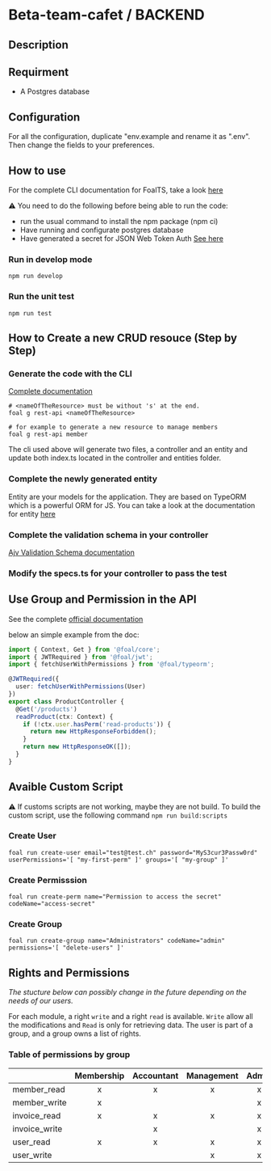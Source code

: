 # Beta-team-cafet / BACKEND
## Description

## Requirment
- A Postgres database

## Configuration
For all the configuration, duplicate "env.example and rename it as ".env". Then change the fields to your preferences.

## How to use
For the complete CLI documentation for FoalTS, take a look [here](https://foalts.gitbook.io/docs/topic-guides/cli-and-development-environment)

⚠ You need to do the following before being able to run the code:
- run the usual command to install the npm package (npm ci) 
- Have running and configurate postgres database 
- Have generated a secret for JSON Web Token Auth [See here](https://foalts.gitbook.io/docs/topic-guides/authentication-and-access-control/jwt#generate-and-provide-a-secret)

### Run in develop mode
```shell
npm run develop
```

### Run the unit test
```shell
npm run test
```

## How to Create a new CRUD resouce (Step by Step)

### Generate the code with the CLI
[Complete documentation](https://foalts.gitbook.io/docs/topic-guides/cli-and-development-environment/code-generation#create-rest-api)

```shell
# <nameOfTheResource> must be without 's' at the end.
foal g rest-api <nameOfTheResource>

# for example to generate a new resource to manage members
foal g rest-api member
```
The cli used above will generate two files, a controller and an entity and update both index.ts located in the controller and entities folder.

### Complete the newly generated entity
Entity are your models for the application. They are based on TypeORM which is a powerful ORM for JS. You can take a look at the documentation for entity [here](https://typeorm.io/#/entities)

### Complete the validation schema in your controller
[Ajv Validation Schema documentation](https://github.com/epoberezkin/ajv/blob/master/KEYWORDS.md)

### Modify the specs.ts for your controller to pass the test

## Use Group and Permission in the API
See the complete [official documentation](https://foalts.gitbook.io/docs/topic-guides/authentication-and-access-control/groups-and-permissions#the-hasperm-method)

below an simple example from the doc:
```typescript
import { Context, Get } from '@foal/core';
import { JWTRequired } from '@foal/jwt';
import { fetchUserWithPermissions } from '@foal/typeorm';

@JWTRequired({
  user: fetchUserWithPermissions(User)
})
export class ProductController {
  @Get('/products')
  readProduct(ctx: Context) {
    if (!ctx.user.hasPerm('read-products')) {
      return new HttpResponseForbidden();
    }
    return new HttpResponseOK([]);
  }
}
```

## Avaible Custom Script
⚠ If customs scripts are not working, maybe they are not build. To build the custom script, use the following command ` npm run build:scripts `

### Create User
```shell
foal run create-user email="test@test.ch" password="MyS3cur3Passw0rd" userPermissions='[ "my-first-perm" ]' groups='[ "my-group" ]'
```

### Create Permisssion
```shell
foal run create-perm name="Permission to access the secret" codeName="access-secret"
```
### Create Group
```shell
foal run create-group name="Administrators" codeName="admin" permissions='[ "delete-users" ]'
```

## Rights and Permissions

*The stucture below can possibly change in the future depending on the needs of our users.*

For each module, a right ``write`` and a right ``read`` is available. ``Write`` allow all the modifications and ``Read`` is only for retrieving data. The user is part of a group, and a group owns a list of rights.

### Table of permissions by group
| | Membership  | Accountant  | Management  | Admin  |
|---|:---:|:---:|:---:|:---:|
| member_read  | x  | x  |  x |  x |  
| member_write  | x  |   |   | x  |
| invoice_read  | x  | x  |  x |  x |
| invoice_write  |   | x  |   | x  |
| user_read  |  x |  x | x  | x  |
| user_write  |   |   | x  | x  |